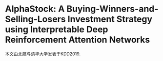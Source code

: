 # AlphaStock: A Buying-Winners-and-Selling-Losers Investment Strategy using Interpretable Deep Reinforcement Attention Networks
<space><space><space><space>本文由北航与清华大学发表于KDD2019. 

